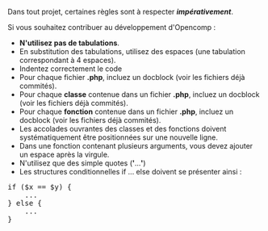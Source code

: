 Dans tout projet, certaines règles sont à respecter _**impérativement**_.

Si vous souhaitez contribuer au développement d'Opencomp :

* __N'utilisez pas de tabulations__.
* En substitution des tabulations, utilisez des espaces (une tabulation correspondant à 4 espaces).
* Indentez correctement le code
* Pour chaque fichier __.php__, incluez un docblock (voir les fichiers déjà commités).
* Pour chaque __classe__ contenue dans un fichier __.php__, incluez un docblock (voir les fichiers déjà commités).
* Pour chaque __fonction__ contenue dans un fichier __.php__, incluez un docblock (voir les fichiers déjà commités).
* Les accolades ouvrantes des classes et des fonctions doivent systématiquement être positionnées sur une nouvelle ligne.
* Dans une fonction contenant plusieurs arguments, vous devez ajouter un espace après la virgule.
* N'utilisez que des simple quotes (__'__...__'__)
* Les structures conditionnelles if ... else doivent se présenter ainsi :

<pre>
if ($x == $y) {
    ...
} else {
    ...
}
</pre>